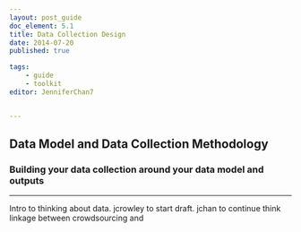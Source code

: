 ```yaml
---
layout: post_guide
doc_element: 5.1
title: Data Collection Design
date: 2014-07-20
published: true

tags:
	- guide
	- toolkit
editor: JenniferChan7


---
```


## Data Model and Data Collection Methodology

### Building your data collection around your data model and outputs




---

Intro to thinking about data. 
jcrowley to start draft. jchan to continue
think linkage between crowdsourcing and 

